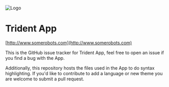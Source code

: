 
![Logo](http://somerobots.com/assets/TransparentBGIconSmall.png)

# Trident App
[http://www.somerobots.com](http://www.somerobots.com)

This is the GitHub issue tracker for Trident App, feel free to open an issue if you find a bug with the App.

Additionally, this repository hosts the files used in the App to do syntax highlighting. If you'd like to contribute to add a language or new theme you are welcome to submit a pull request.
